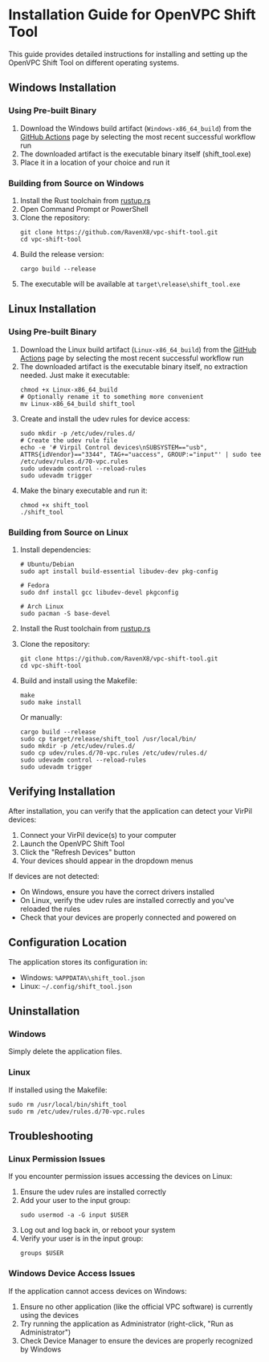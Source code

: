 # Installation Guide for OpenVPC Shift Tool

This guide provides detailed instructions for installing and setting up the OpenVPC Shift Tool on different operating systems.

## Windows Installation

### Using Pre-built Binary

1. Download the Windows build artifact (`Windows-x86_64_build`) from the [GitHub Actions](https://github.com/RavenX8/vpc-shift-tool/actions) page by selecting the most recent successful workflow run
2. The downloaded artifact is the executable binary itself (shift_tool.exe)
3. Place it in a location of your choice and run it

### Building from Source on Windows

1. Install the Rust toolchain from [rustup.rs](https://rustup.rs/)
2. Open Command Prompt or PowerShell
3. Clone the repository:
   ```
   git clone https://github.com/RavenX8/vpc-shift-tool.git
   cd vpc-shift-tool
   ```
4. Build the release version:
   ```
   cargo build --release
   ```
5. The executable will be available at `target\release\shift_tool.exe`

## Linux Installation

### Using Pre-built Binary

1. Download the Linux build artifact (`Linux-x86_64_build`) from the [GitHub Actions](https://github.com/RavenX8/vpc-shift-tool/actions) page by selecting the most recent successful workflow run
2. The downloaded artifact is the executable binary itself, no extraction needed. Just make it executable:
   ```
   chmod +x Linux-x86_64_build
   # Optionally rename it to something more convenient
   mv Linux-x86_64_build shift_tool
   ```
3. Create and install the udev rules for device access:
   ```
   sudo mkdir -p /etc/udev/rules.d/
   # Create the udev rule file
   echo -e '# Virpil Control devices\nSUBSYSTEM=="usb", ATTRS{idVendor}=="3344", TAG+="uaccess", GROUP:="input"' | sudo tee /etc/udev/rules.d/70-vpc.rules
   sudo udevadm control --reload-rules
   sudo udevadm trigger
   ```
4. Make the binary executable and run it:
   ```
   chmod +x shift_tool
   ./shift_tool
   ```

### Building from Source on Linux

1. Install dependencies:
   ```
   # Ubuntu/Debian
   sudo apt install build-essential libudev-dev pkg-config

   # Fedora
   sudo dnf install gcc libudev-devel pkgconfig

   # Arch Linux
   sudo pacman -S base-devel
   ```

2. Install the Rust toolchain from [rustup.rs](https://rustup.rs/)

3. Clone the repository:
   ```
   git clone https://github.com/RavenX8/vpc-shift-tool.git
   cd vpc-shift-tool
   ```

4. Build and install using the Makefile:
   ```
   make
   sudo make install
   ```

   Or manually:
   ```
   cargo build --release
   sudo cp target/release/shift_tool /usr/local/bin/
   sudo mkdir -p /etc/udev/rules.d/
   sudo cp udev/rules.d/70-vpc.rules /etc/udev/rules.d/
   sudo udevadm control --reload-rules
   sudo udevadm trigger
   ```

## Verifying Installation

After installation, you can verify that the application can detect your VirPil devices:

1. Connect your VirPil device(s) to your computer
2. Launch the OpenVPC Shift Tool
3. Click the "Refresh Devices" button
4. Your devices should appear in the dropdown menus

If devices are not detected:

- On Windows, ensure you have the correct drivers installed
- On Linux, verify the udev rules are installed correctly and you've reloaded the rules
- Check that your devices are properly connected and powered on

## Configuration Location

The application stores its configuration in:

- Windows: `%APPDATA%\shift_tool.json`
- Linux: `~/.config/shift_tool.json`

## Uninstallation

### Windows

Simply delete the application files.

### Linux

If installed using the Makefile:
```
sudo rm /usr/local/bin/shift_tool
sudo rm /etc/udev/rules.d/70-vpc.rules
```

## Troubleshooting

### Linux Permission Issues

If you encounter permission issues accessing the devices on Linux:

1. Ensure the udev rules are installed correctly
2. Add your user to the input group:
   ```
   sudo usermod -a -G input $USER
   ```
3. Log out and log back in, or reboot your system
4. Verify your user is in the input group:
   ```
   groups $USER
   ```

### Windows Device Access Issues

If the application cannot access devices on Windows:

1. Ensure no other application (like the official VPC software) is currently using the devices
2. Try running the application as Administrator (right-click, "Run as Administrator")
3. Check Device Manager to ensure the devices are properly recognized by Windows
